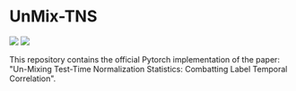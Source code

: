 # UnMix-TNS
<!-- Paper Link, Project Link -->
<a href="https://openreview.net/forum?id=xyxU99Nutg"><img src="https://img.shields.io/badge/OpenReview-ICLR2024-orange"></a>
<a href="https://behzadbozorgtabar.com/UnMix-TNS.html"><img src="https://img.shields.io/badge/Project%20Page-online-brightgreen"></a>

This repository contains the official Pytorch implementation of the paper: "Un-Mixing Test-Time Normalization Statistics:
Combatting Label Temporal Correlation".
